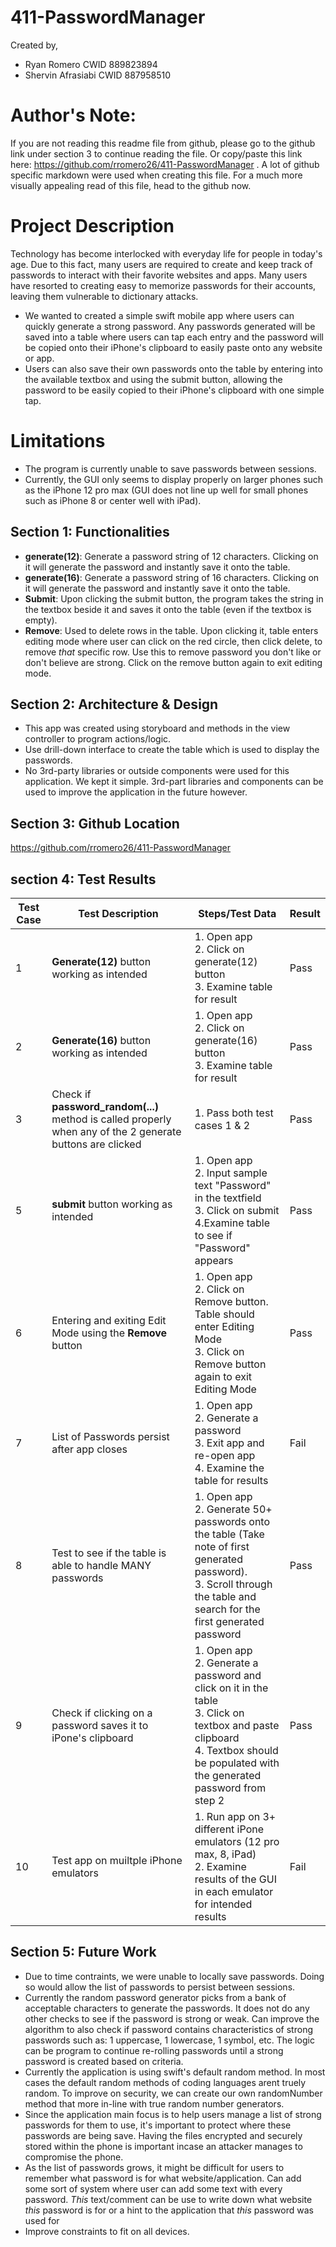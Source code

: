 # 411-PasswordManager

Created by,
- Ryan Romero         CWID 889823894
- Shervin Afrasiabi   CWID 887958510

# Author's Note:
If you are not reading this readme file from github, please go to the github link under section 3 to continue reading the file. Or copy/paste this link here: https://github.com/rromero26/411-PasswordManager .
A lot of github specific markdown were used when creating this file. For a much more visually appealing read of this file, head to the github now.

# Project Description
Technology has become interlocked with everyday life for people in today's age. Due to this fact, many users are required to create and keep track of passwords to interact with their favorite websites and apps. Many users have resorted to creating easy to memorize passwords for their accounts, leaving them vulnerable to dictionary attacks. 
- We wanted to created a simple swift mobile app where users can quickly generate a strong password. Any passwords generated will be saved into a table where users can tap each entry and the password will be copied onto their iPhone's clipboard to easily paste onto any website or app. 
- Users can also save their own passwords onto the table by entering into the available textbox and using the submit button, allowing the password to be easily copied to their iPhone's clipboard with one simple tap.
# Limitations
- The program is currently unable to save passwords between sessions.
- Currently, the GUI only seems to display properly on larger phones such as the iPhone 12 pro max (GUI does not line up well for small phones such as iPhone 8 or center well with iPad).

## Section 1: Functionalities
- **generate(12)**: Generate a password string of 12 characters. Clicking on it will generate the password and instantly save it onto the table.
- **generate(16)**: Generate a password string of 16 characters. Clicking on it will generate the password and instantly save it onto the table.
- **Submit**: Upon clicking the submit button, the program takes the string in the textbox beside it and saves it onto the table (even if the textbox is empty).
- **Remove**: Used to delete rows in the table. Upon clicking it, table enters editing mode where user can click on the red circle, then click delete, to remove *that* specific row. Use this to remove password you don't like or don't believe are strong. Click on the remove button again to exit editing mode.

## Section 2: Architecture & Design
- This app was created using storyboard and methods in the view controller to program actions/logic.
- Use drill-down interface to create the table which is used to display the passwords.
- No 3rd-party libraries or outside components were used for this application. We kept it simple. 3rd-part libraries and components can be used to improve the application in the future however.

## Section 3: Github Location
https://github.com/rromero26/411-PasswordManager

## section 4: Test Results
Test Case | Test Description | Steps/Test Data | Result
--------- | ---------------- | --------------- | ---------
1 | **Generate(12)** button working as intended | 1. Open app<br />2. Click on generate(12) button<br />3. Examine table for result | Pass
2 | **Generate(16)** button working as intended | 1. Open app<br />2. Click on generate(16) button<br />3. Examine table for result | Pass
3 | Check if **password_random(...)** method is called properly when any of the 2 generate buttons are clicked  | 1. Pass both test cases 1 & 2 | Pass
5 | **submit** button working as intended | 1. Open app<br />2. Input sample text "Password" in the textfield<br />3. Click on submit<br /> 4.Examine table to see if "Password" appears  | Pass
6 | Entering and exiting Edit Mode using the **Remove** button | 1. Open app<br />2. Click on Remove button. Table should enter Editing Mode<br />3. Click on Remove button again to exit Editing Mode | Pass
7 | List of Passwords persist after app closes | 1. Open app<br />2. Generate a password<br />3. Exit app and re-open app<br />4. Examine the table for results | Fail
8 | Test to see if the table is able to handle MANY passwords | 1. Open app<br />2. Generate 50+ passwords onto the table (Take note of first generated password).<br />3. Scroll through the table and search for the first generated password | Pass
9 | Check if clicking on a password saves it to iPone's clipboard | 1. Open app<br />2. Generate a password and click on it in the table<br />3. Click on textbox and paste clipboard<br />4. Textbox should be populated with the generated password from step 2  | Pass
10 | Test app on muiltple iPhone emulators | 1. Run app on 3+ different iPone emulators (12 pro max, 8, iPad)<br />2. Examine results of the GUI in each emulator for intended results | Fail


## Section 5: Future Work
- Due to time contraints, we were unable to locally save passwords. Doing so would allow the list of passwords to persist between sessions. 
- Currently the random password generator picks from a bank of acceptable characters to generate the passwords. It does not do any other checks to see if the password is strong or weak. Can improve the algorithm to also check if password contains characteristics of strong passwords such as: 1 uppercase, 1 lowercase, 1 symbol, etc. The logic can be program to continue re-rolling passwords until a strong password is created based on criteria.
- Currently the application is using swift's default random method. In most cases the default random methods of coding languages arent truely random. To improve on security, we can create our own randomNumber method that more in-line with true random number generators.
- Since the application main focus is to help users manage a list of strong passwords for them to use, it's important to protect where these passwords are being save. Having the files encrypted and securely stored within the phone is important incase an attacker manages to compromise the phone.
- As the list of passwords grows, it might be difficult for users to remember what password is for what website/application. Can add some sort of system where user can add some text with every password. *This* text/comment can be use to write down what website *this* password is for or a hint to the application that *this* password was used for
- Improve constraints to fit on all devices.
